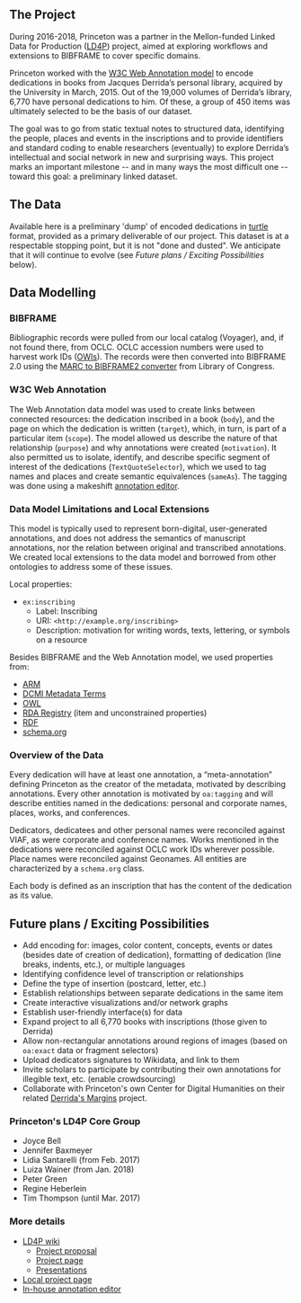 ## The Project

During 2016-2018, Princeton was a partner in the Mellon-funded Linked Data for Production ([LD4P](https://wiki.duraspace.org/display/LD4P)) project, aimed at exploring workflows and extensions to BIBFRAME to cover specific domains.


Princeton worked with the [W3C Web Annotation model](https://www.w3.org/TR/annotation-model/) to encode dedications in books from Jacques Derrida’s personal library, acquired by the University in March, 2015. Out of the 19,000 volumes of Derrida’s library, 6,770 have personal dedications to him. Of these, a group of 450 items was ultimately selected to be the basis of our dataset. 


The goal was to go from static textual notes to structured data, identifying the people, places and events in the inscriptions and to provide identifiers and standard coding to enable researchers (eventually) to explore Derrida’s intellectual and social network in new and surprising ways. This project marks an important milestone -- and in many ways the most difficult one -- toward this goal: a preliminary linked dataset.  

## The Data
Available here is a preliminary 'dump' of encoded dedications in [turtle](https://en.wikipedia.org/wiki/Turtle_(syntax)) format, provided as a primary deliverable of our project. This dataset is at a respectable stopping point, but it is not "done and dusted". We anticipate that it will continue to evolve (see _Future plans / Exciting Possibilities_ below).    

## Data Modelling

### BIBFRAME
Bibliographic records were pulled from our local catalog (Voyager), and, if not found there, from OCLC. OCLC accession numbers were used to harvest work IDs ([OWIs](https://www.oclc.org/developer/develop/linked-data/worldcat-entities/worldcat-work-entity.en.html)). The records were then converted into BIBFRAME 2.0 using the [MARC to BIBFRAME2 converter](https://github.com/lcnetdev/marc2bibframe2) from Library of Congress. 

### W3C Web Annotation
The Web Annotation data model was used to create links between connected resources: the dedication inscribed in a book (`body`), and the page on which the dedication is written (`target`), which, in turn, is part of a particular item (`scope`). The model allowed us describe the nature of that relationship (`purpose`) and why annotations were created (`motivation`). It also permitted us to isolate, identify, and describe specific segment of interest of the dedications (`TextQuoteSelector`), which we used to tag names and places and create semantic equivalences (`sameAs`). The tagging was done using a makeshift [annotation editor](https://github.com/pulcams/annotation_editor). 

### Data Model Limitations and Local Extensions

This model is typically used to represent born-digital, user-generated annotations, and does not address the semantics of manuscript annotations, nor the relation between original and transcribed annotations. We created local extensions to the data model and borrowed from other ontologies to address some of these issues. 

Local properties:

* `ex:inscribing`
  * Label: Inscribing
  * URI: `<http://example.org/inscribing>`
  * Description: motivation for writing words, texts, lettering, or symbols on a resource


Besides BIBFRAME and the Web Annotation model, we used properties from: 
* [ARM](https://github.com/LD4P/arm)
* [DCMI Metadata Terms](http://dublincore.org/documents/dcmi-terms/)
* [OWL](https://www.w3.org/OWL/)
* [RDA Registry](http://www.rdaregistry.info/Elements/) (item and unconstrained properties)
* [RDF](https://www.w3.org/RDF/)
* [schema.org](https://schema.org/)

### Overview of the Data
Every dedication will have at least one annotation, a “meta-annotation” defining Princeton as the creator of the metadata, motivated by describing annotations. Every other annotation is motivated by `oa:tagging` and will describe entities named in the dedications: personal and corporate names, places, works, and conferences.

Dedicators, dedicatees and other personal names were reconciled against VIAF, as were corporate and conference names. Works mentioned in the dedications were reconciled against OCLC work IDs wherever possible. Place names were reconciled against Geonames. All entities are characterized by a `schema.org` class.

Each body is defined as an inscription that has the content of the dedication as its value.

## Future plans / Exciting Possibilities
* Add encoding for: images, color content, concepts, events or dates (besides date of creation of dedication), formatting of dedication (line breaks, indents, etc.), or multiple languages
* Identifying confidence level of transcription or relationships
* Define the type of insertion (postcard, letter, etc.)
* Establish relationships between separate dedications in the same item
* Create interactive visualizations and/or network graphs
* Establish user-friendly interface(s) for data
* Expand project to all 6,770 books with inscriptions (those given to Derrida)
* Allow non-rectangular annotations around regions of images (based on `oa:exact` data or fragment selectors)
* Upload dedicators signatures to Wikidata, and link to them
* Invite scholars to participate by contributing their own annotations for illegible text, etc. (enable crowdsourcing)
* Collaborate with Princeton's own Center for Digital Humanities on their related [Derrida's Margins](https://derridas-margins.princeton.edu/) project.

### Princeton's LD4P Core Group
* Joyce Bell
* Jennifer Baxmeyer
* Lidia Santarelli (from Feb. 2017)
* Luiza Wainer (from Jan. 2018)
* Peter Green
* Regine Heberlein
* Tim Thompson (until Mar. 2017)

### More details
* [LD4P wiki](http://ld4p.org/)
  * [Project proposal](https://wiki.duraspace.org/display/LD4P/Princeton+Project+Proposal)
  * [Project page](https://wiki.duraspace.org/display/LD4P/Princeton+-+Derrida%27s+library)
  * [Presentations](https://wiki.duraspace.org/display/LD4P/LD4P+Presentations+and+Publications)
* [Local project page](https://library.princeton.edu/cams/ld4p)
* [In-house annotation editor](https://github.com/pulcams/annotation_editor)
